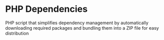 # PHP Dependencies
PHP script that simplifies dependency management by automatically downloading required packages and bundling them into a ZIP file for easy distribution
